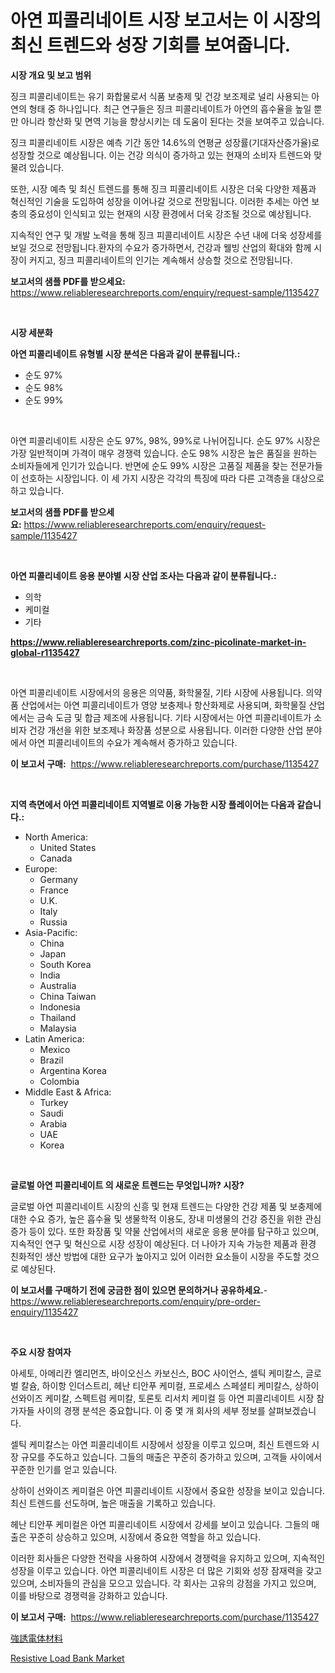 <p><h1>아연 피콜리네이트 시장 보고서는 이 시장의 최신 트렌드와 성장 기회를 보여줍니다.</h1></p><p><strong>시장 개요 및 보고 범위</strong></p>
<p><p>징크 피콜리네이트는 유기 화합물로서 식품 보충제 및 건강 보조제로 널리 사용되는 아연의 형태 중 하나입니다. 최근 연구들은 징크 피콜리네이트가 아연의 흡수율을 높일 뿐만 아니라 항산화 및 면역 기능을 향상시키는 데 도움이 된다는 것을 보여주고 있습니다.</p><p>징크 피콜리네이트 시장은 예측 기간 동안 14.6%의 연평균 성장률(기대자산증가율)로 성장할 것으로 예상됩니다. 이는 건강 의식이 증가하고 있는 현재의 소비자 트렌드와 맞물려 있습니다.</p><p>또한, 시장 예측 및 최신 트렌드를 통해 징크 피콜리네이트 시장은 더욱 다양한 제품과 혁신적인 기술을 도입하여 성장을 이어나갈 것으로 전망됩니다. 이러한 추세는 아연 보충의 중요성이 인식되고 있는 현재의 시장 환경에서 더욱 강조될 것으로 예상됩니다.</p><p>지속적인 연구 및 개발 노력을 통해 징크 피콜리네이트 시장은 수년 내에 더욱 성장세를 보일 것으로 전망됩니다.환자의 수요가 증가하면서, 건강과 웰빙 산업의 확대와 함께 시장이 커지고, 징크 피콜리네이트의 인기는 계속해서 상승할 것으로 전망됩니다.</p></p>
<p><strong>보고서의 샘플 PDF를 받으세요:</strong> <a href="https://www.reliableresearchreports.com/enquiry/request-sample/1135427">https://www.reliableresearchreports.com/enquiry/request-sample/1135427</a></p>
<p>&nbsp;</p>
<p><strong>시장 세분화</strong></p>
<p><strong>아연 피콜리네이트 유형별 시장 분석은 다음과 같이 분류됩니다.:</strong></p>
<p><ul><li>순도 97%</li><li>순도 98%</li><li>순도 99%</li></ul></p>
<p>&nbsp;</p>
<p><p>아연 피콜리네이트 시장은 순도 97%, 98%, 99%로 나뉘어집니다. 순도 97% 시장은 가장 일반적이며 가격이 매우 경쟁력 있습니다. 순도 98% 시장은 높은 품질을 원하는 소비자들에게 인기가 있습니다. 반면에 순도 99% 시장은 고품질 제품을 찾는 전문가들이 선호하는 시장입니다. 이 세 가지 시장은 각각의 특징에 따라 다른 고객층을 대상으로 하고 있습니다.</p></p>
<p><strong>보고서의 샘플 PDF를 받으세요:</strong>&nbsp;<a href="https://www.reliableresearchreports.com/enquiry/request-sample/1135427">https://www.reliableresearchreports.com/enquiry/request-sample/1135427</a></p>
<p>&nbsp;</p>
<p><strong> 아연 피콜리네이트 응용 분야별 시장 산업 조사는 다음과 같이 분류됩니다.:</strong></p>
<p><ul><li>의학</li><li>케미컬</li><li>기타</li></ul></p>
<p><strong><a href="https://www.reliableresearchreports.com/zinc-picolinate-market-in-global-r1135427">https://www.reliableresearchreports.com/zinc-picolinate-market-in-global-r1135427</a></strong></p>
<p>&nbsp;</p>
<p><p>아연 피콜리네이트 시장에서의 응용은 의약품, 화학물질, 기타 시장에 사용됩니다. 의약품 산업에서는 아연 피콜리네이트가 영양 보충제나 항산화제로 사용되며, 화학물질 산업에서는 금속 도금 및 합금 제조에 사용됩니다. 기타 시장에서는 아연 피콜리네이트가 소비자 건강 개선을 위한 보조제나 화장품 성분으로 사용됩니다. 이러한 다양한 산업 분야에서 아연 피콜리네이트의 수요가 계속해서 증가하고 있습니다.</p></p>
<p><strong>이 보고서 구매:</strong>&nbsp; <a href="https://www.reliableresearchreports.com/purchase/1135427">https://www.reliableresearchreports.com/purchase/1135427</a></p>
<p>&nbsp;</p>
<p><strong>지역 측면에서 아연 피콜리네이트 지역별로 이용 가능한 시장 플레이어는 다음과 같습니다.:</strong></p>
<p><ul>
    <li>
        North America:
        <ul>
            <li>United States</li>
            <li>Canada</li>
        </ul>
    </li>
    <li>
        Europe:
        <ul>
            <li>Germany</li>
            <li>France</li>
            <li>U.K.</li>
            <li>Italy</li>
            <li>Russia</li>
        </ul>
    </li>
    <li>
        Asia-Pacific:
        <ul>
            <li>China</li>
            <li>Japan</li>
            <li>South Korea</li>
            <li>India</li>
            <li>Australia</li>
            <li>China Taiwan</li>
            <li>Indonesia</li>
            <li>Thailand</li>
            <li>Malaysia</li>
        </ul>
    </li>
    <li>
        Latin America:
        <ul>
            <li>Mexico</li>
            <li>Brazil</li>
            <li>Argentina Korea</li>
            <li>Colombia</li>
        </ul>
    </li>
    <li>
        Middle East & Africa:
        <ul>
            <li>Turkey</li>
            <li>Saudi</li>
            <li>Arabia</li>
            <li>UAE</li>
            <li>Korea</li>
        </ul>
    </li>
    </ul></p>
<p>&nbsp;</p>
<p><strong>글로벌 아연 피콜리네이트 의 새로운 트렌드는 무엇입니까? 시장?</strong></p>
<p><p>글로벌 아연 피콜리네이트 시장의 신흥 및 현재 트렌드는 다양한 건강 제품 및 보충제에 대한 수요 증가, 높은 흡수율 및 생물학적 이용도, 장내 미생물의 건강 증진을 위한 관심 증가 등이 있다. 또한 화장품 및 약물 산업에서의 새로운 응용 분야를 탐구하고 있으며, 지속적인 연구 및 혁신으로 시장 성장이 예상된다. 더 나아가 지속 가능한 제품과 환경 친화적인 생산 방법에 대한 요구가 높아지고 있어 이러한 요소들이 시장을 주도할 것으로 예상된다.</p></p>
<p><strong>이 보고서를 구매하기 전에 궁금한 점이 있으면 문의하거나 공유하세요.</strong>- <a href="https://www.reliableresearchreports.com/enquiry/pre-order-enquiry/1135427">https://www.reliableresearchreports.com/enquiry/pre-order-enquiry/1135427</a></p>
<p>&nbsp;</p>
<p><strong>주요 시장 참여자</strong></p>
<p><p>아세토, 아메리칸 엘리먼츠, 바이오신스 카보신스, BOC 사이언스, 셀틱 케미칼스, 글로벌 칼슘, 하이항 인더스트리, 헤난 티안푸 케미컬, 프로세스 스페셜티 케미칼스, 상하이 선와이즈 케미칼, 스펙트럼 케미칼, 토론토 리서치 케미컬 등 아연 피콜리네이트 시장 참가자들 사이의 경쟁 분석은 중요합니다. 이 중 몇 개 회사의 세부 정보를 살펴보겠습니다.</p><p>셀틱 케미칼스는 아연 피콜리네이트 시장에서 성장을 이루고 있으며, 최신 트렌드와 시장 규모를 주도하고 있습니다. 그들의 매출은 꾸준히 증가하고 있으며, 고객들 사이에서 꾸준한 인기를 얻고 있습니다.</p><p>상하이 선와이즈 케미컬은 아연 피콜리네이트 시장에서 중요한 성장을 보이고 있습니다. 최신 트렌드를 선도하며, 높은 매출을 기록하고 있습니다.</p><p>헤난 티안푸 케미컬은 아연 피콜리네이트 시장에서 강세를 보이고 있습니다. 그들의 매출은 꾸준히 상승하고 있으며, 시장에서 중요한 역할을 하고 있습니다.</p><p>이러한 회사들은 다양한 전략을 사용하여 시장에서 경쟁력을 유지하고 있으며, 지속적인 성장을 이루고 있습니다. 아연 피콜리네이트 시장은 더 많은 기회와 성장 잠재력을 갖고 있으며, 소비자들의 관심을 모으고 있습니다. 각 회사는 고유의 강점을 가지고 있으며, 이를 바탕으로 경쟁력을 강화하고 있습니다.</p></p>
<p><strong>이 보고서 구매:</strong>&nbsp;&nbsp;<a href="https://www.reliableresearchreports.com/purchase/1135427">https://www.reliableresearchreports.com/purchase/1135427</a></p>
<p><p><a href="https://github.com/ksxzwxabcuynh011/Market-Research-Report-List-1/blob/main/673331529014.md">強誘電体材料</a></p><p><a href="https://github.com/BryceTownsendr/Market-Research-Report-List-4/blob/main/resistive-load-bank-market.md">Resistive Load Bank Market</a></p></p>